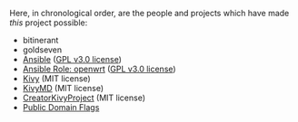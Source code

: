 Here, in chronological order, are the people and projects which have made *this* project possible:
* bitinerant
* goldseven
* [Ansible](https://www.ansible.com/) ([GPL v3.0 license](https://pypi.org/project/ansible/))
* [Ansible Role: openwrt](https://github.com/gekmihesg/ansible-openwrt) ([GPL v3.0 license](https://github.com/gekmihesg/ansible-openwrt/blob/master/LICENSE))
* [Kivy](https://kivy.org/) (MIT license)
* [KivyMD](https://github.com/HeaTTheatR/KivyMD) (MIT license)
* [CreatorKivyProject](https://github.com/HeaTTheatR/CreatorKivyProject) (MIT license)
* [Public Domain Flags](https://github.com/emcrisostomo/flags)
